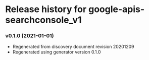 # Release history for google-apis-searchconsole_v1

### v0.1.0 (2021-01-01)

* Regenerated from discovery document revision 20201209
* Regenerated using generator version 0.1.0

